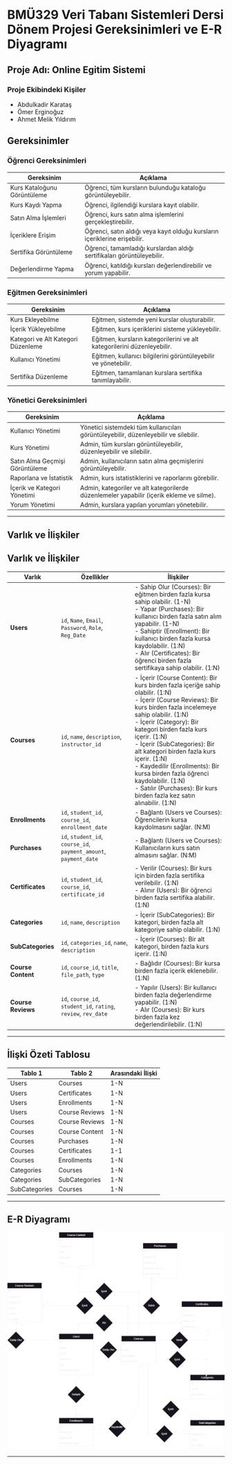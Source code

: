 # BMÜ329 Veri Tabanı Sistemleri Dersi Dönem Projesi Gereksinimleri ve E-R Diyagramı
## Proje Adı: Online Egitim Sistemi
### Proje Ekibindeki Kişiler
- Abdulkadir Karataş
- Ömer Erginoğuz
- Ahmet Melik Yıldırım

## Gereksinimler
### Öğrenci Gereksinimleri
| Gereksinim                      | Açıklama |
|---------------------------------|----------|
| Kurs Kataloğunu Görüntüleme     | Öğrenci, tüm kursların bulunduğu kataloğu görüntüleyebilir. |
| Kurs Kaydı Yapma                | Öğrenci, ilgilendiği kurslara kayıt olabilir. |
| Satın Alma İşlemleri            | Öğrenci, kurs satın alma işlemlerini gerçekleştirebilir. |
| İçeriklere Erişim               | Öğrenci, satın aldığı veya kayıt olduğu kursların içeriklerine erişebilir. |
| Sertifika Görüntüleme           | Öğrenci, tamamladığı kurslardan aldığı sertifikaları görüntüleyebilir. |
| Değerlendirme Yapma             | Öğrenci, katıldığı kursları değerlendirebilir ve yorum yapabilir. |

### Eğitmen Gereksinimleri
| Gereksinim                  | Açıklama |
|-----------------------------|----------|
| Kurs Ekleyebilme            | Eğitmen, sistemde yeni kurslar oluşturabilir. |
| İçerik Yükleyebilme         | Eğitmen, kurs içeriklerini sisteme yükleyebilir. |
| Kategori ve Alt Kategori Düzenleme | Eğitmen, kursların kategorilerini ve alt kategorilerini düzenleyebilir. |
| Kullanıcı Yönetimi          | Eğitmen, kullanıcı bilgilerini görüntüleyebilir ve yönetebilir. |
| Sertifika Düzenleme         | Eğitmen, tamamlanan kurslara sertifika tanımlayabilir. |

### Yönetici Gereksinimleri
| Gereksinim                  | Açıklama |
|-----------------------------|----------|
| Kullanıcı Yönetimi          | Yönetici sistemdeki tüm kullanıcıları görüntüleyebilir, düzenleyebilir ve silebilir. |
| Kurs Yönetimi               | Admin, tüm kursları görüntüleyebilir, düzenleyebilir ve silebilir. |
| Satın Alma Geçmişi Görüntüleme | Admin, kullanıcıların satın alma geçmişlerini görüntüleyebilir. |
| Raporlana ve İstatistik     | Admin, kurs istatistiklerini ve raporlarını görebilir. |
| İçerik ve Kategori Yönetimi | Admin, kategoriler ve alt kategorilerde düzenlemeler yapabilir (içerik ekleme ve silme). |
| Yorum Yönetimi              | Admin, kurslara yapılan yorumları yönetebilir. |

---

## Varlık ve İlişkiler

## Varlık ve İlişkiler

| Varlık             | Özellikler                                                  | İlişkiler                                                                                                                                                                                                                                        |
|--------------------|-------------------------------------------------------------|---------------------------------------------------------------------------------------------------------------------------------------------------------------------------------------------------------------------------------------------------|
| **Users**          | `id`, `Name`, `Email`, `Password`, `Role`, `Reg_Date`       | - Sahip Olur (Courses): Bir eğitmen birden fazla kursa sahip olabilir. (1-N) <br> - Yapar (Purchases): Bir kullanıcı birden fazla satın alım yapabilir. (1-N) <br> - Sahiptir (Enrollment): Bir kullanıcı birden fazla kursa kaydolabilir. (1:N) <br> - Alır (Certificates): Bir öğrenci birden fazla sertifikaya sahip olabilir. (1:N) |
| **Courses**        | `id`, `name`, `description`, `instructor_id`                | - İçerir (Course Content): Bir kurs birden fazla içeriğe sahip olabilir. (1:N) <br> - İçerir (Course Reviews): Bir kurs birden fazla incelemeye sahip olabilir. (1:N) <br> - İçerir (Category): Bir kategori birden fazla kurs içerir. (1:N) <br> - İçerir (SubCategories): Bir alt kategori birden fazla kurs içerir. (1:N) <br> - Kaydedilir (Enrollments): Bir kursa birden fazla öğrenci kaydolabilir. (1:N) <br> - Satılır (Purchases): Bir kurs birden fazla kez satın alınabilir. (1:N) |
| **Enrollments**    | `id`, `student_id`, `course_id`, `enrollment_date`          | - Bağlantı (Users ve Courses): Öğrencilerin kursa kaydolmasını sağlar. (N:M)                                                                                                                                                                      |
| **Purchases**      | `id`, `student_id`, `course_id`, `payment_amount`, `payment_date` | - Bağlantı (Users ve Courses): Kullanıcıların kurs satın almasını sağlar. (N:M)                                                                                                                                                                    |
| **Certificates**   | `id`, `student_id`, `course_id`, `certificate_id`           | - Verilir (Courses): Bir kurs için birden fazla sertifika verilebilir. (1:N) <br> - Alınır (Users): Bir öğrenci birden fazla sertifika alabilir. (1:N)                                                                                           |
| **Categories**     | `id`, `name`, `description`                                 | - İçerir (SubCategories): Bir kategori, birden fazla alt kategoriye sahip olabilir. (1:N)                                                                                                                                                         |
| **SubCategories**  | `id`, `categories_id`, `name`, `description`                | - İçerir (Courses): Bir alt kategori, birden fazla kurs içerir. (1:N)                                                                                                                                                                             |
| **Course Content** | `id`, `course_id`, `title`, `file_path`, `type`             | - Bağlıdır (Courses): Bir kursa birden fazla içerik eklenebilir. (1:N)                                                                                                                                                                            |
| **Course Reviews** | `id`, `course_id`, `student_id`, `rating`, `review`, `rev_date` | - Yapılır (Users): Bir kullanıcı birden fazla değerlendirme yapabilir. (1:N) <br> - Alır (Courses): Bir kurs birden fazla kez değerlendirilebilir. (1:N)                                                                                         |


---

## İlişki Özeti Tablosu

| Tablo 1      | Tablo 2         | Arasındaki İlişki |
|--------------|------------------|--------------------|
| Users        | Courses          | 1-N               |
| Users        | Certificates     | 1-N               |
| Users        | Enrollments      | 1-N               |
| Users        | Course Reviews   | 1-N               |
| Courses      | Course Reviews   | 1-N               |
| Courses      | Course Content   | 1-N               |
| Courses      | Purchases        | 1-N               |
| Courses      | Certificates     | 1-1               |
| Courses      | Enrollments      | 1-N               |
| Categories   | Courses          | 1-N               |
| Categories   | SubCategories    | 1-N               |
| SubCategories | Courses         | 1-N               |


---

## E-R Diyagramı
![](./OnlineEduDiagram.png)

---

